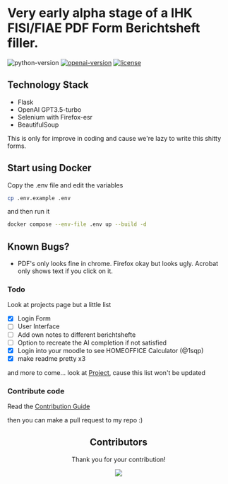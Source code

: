 # Very early alpha stage of a IHK FISI/FIAE PDF Form Berichtsheft filler.
![python-version](https://img.shields.io/badge/python-3.11-blue.svg)
[![openai-version](https://img.shields.io/badge/openai-0.27.8-orange.svg)](https://openai.com/)
[![license](https://img.shields.io/badge/License-GPL%203.0-brightgreen.svg)](LICENSE)

## Technology Stack
- Flask 
- OpenAI GPT3.5-turbo
- Selenium with Firefox-esr
- BeautifulSoup 

This is only for improve in coding and cause we're lazy to write this shitty forms.

## Start using Docker
Copy the .env file and edit the variables
```bash
cp .env.example .env
```
and then run it
```bash
docker compose --env-file .env up --build -d
```

## Known Bugs?
- PDF's only looks fine in chrome. Firefox okay but looks ugly. Acrobat only shows text if you click on it.

### Todo
Look at projects page but a little list
- [x] Login Form 
- [ ] User Interface
- [ ] Add own notes to different berichtshefte
- [ ] Option to recreate the AI completion if not satisfied
- [x] Login into your moodle to see HOMEOFFICE Calculator (@1sqp)
- [x] make readme pretty x3

and more to come...
look at [Project](https://github.com/users/mxwmnn/projects/1), cause this list won't be updated

### Contribute code

Read the [Contribution Guide](https://github.com/firstcontributions/first-contributions)

then you can make a pull request to my repo :)


<h2 align="center">
    Contributors
</h2>
<p align="center">
    Thank you for your contribution!
</p>
<p align="center">
    <a href="https://github.com/mxwmnn/pdf_filler/graphs/contributors">
      <img src="https://contrib.rocks/image?repo=mxwmnn/pdf_filler" />
    </a>
</p>